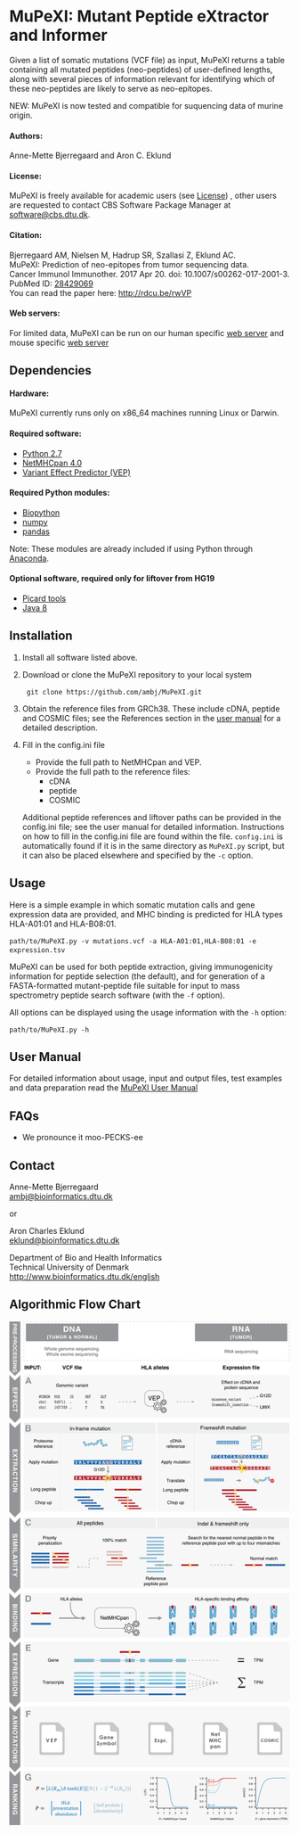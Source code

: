 # MuPeXI: Mutant Peptide eXtractor and Informer #

Given a list of somatic mutations (VCF file) as input, MuPeXI returns a table containing
all mutated peptides (neo-peptides) of user-defined lengths, along with several pieces
of information relevant for identifying which of these neo-peptides are likely to serve as
neo-epitopes. 

NEW: MuPeXI is now tested and compatible for suquencing data of murine origin.

#### Authors: 
Anne-Mette Bjerregaard and Aron C. Eklund 

#### License: 
MuPeXI is freely available for academic users (see [License](/LICENSE)) ,  other users are requested to contact CBS Software Package Manager at software@cbs.dtu.dk.

#### Citation:
Bjerregaard AM, Nielsen M, Hadrup SR, Szallasi Z, Eklund AC.  
MuPeXI: Prediction of neo-epitopes from tumor sequencing data.  
Cancer Immunol Immunother. 2017 Apr 20. doi: 10.1007/s00262-017-2001-3.  
PubMed ID: [28429069](https://www.ncbi.nlm.nih.gov/pubmed/28429069)  
You can read the paper here: http://rdcu.be/rwVP

#### Web servers:
For limited data, MuPeXI can be run on our
human specific [web server](http://www.cbs.dtu.dk/services/MuPeXI/)
and mouse specific [web server](http://www.cbs.dtu.dk/services/MuPeXI-mouse/)

## Dependencies

#### Hardware:
MuPeXI currently runs only on x86_64 machines running Linux or Darwin.

#### Required software:
* [Python 2.7](https://www.python.org/download/releases/2.7/)
* [NetMHCpan 4.0](http://www.cbs.dtu.dk/cgi-bin/nph-sw_request?netMHCpan)
* [Variant Effect Predictor (VEP)](http://www.ensembl.org/info/docs/tools/vep/index.html) 

#### Required Python modules:
* [Biopython](http://biopython.org/wiki/Download)
* [numpy](http://www.numpy.org/)
* [pandas](http://pandas.pydata.org/)

Note: These modules are already included if using Python through
[Anaconda](https://www.continuum.io/downloads).

#### Optional software, required only for liftover from HG19
* [Picard tools](https://broadinstitute.github.io/picard/)
* [Java 8](https://java.com/en/download/help/linux_x64rpm_install.xml)


## Installation  

1. Install all software listed above.

2. Download or clone the MuPeXI repository to your local system

        git clone https://github.com/ambj/MuPeXI.git

3. Obtain the reference files from GRCh38. These include cDNA, peptide and COSMIC
files; see the References section in the [user manual](/doc/MuPeXI_User_Manual.md)
for a detailed description.

4. Fill in the config.ini file  
    * Provide the full path to NetMHCpan and VEP.
    * Provide the full path to the reference files:
        - cDNA
        - peptide
        - COSMIC

   Additional peptide references and liftover paths can be provided in the config.ini
   file; see the user manual for detailed information. Instructions on how to fill in 
   the config.ini file are found within the file. `config.ini` is automatically found if 
   it is in the same directory as `MuPeXI.py` script, but it can also be placed elsewhere
   and specified by the `-c` option. 


## Usage  

Here is a simple example in which somatic mutation calls and gene expression data are
provided, and MHC binding is predicted for HLA types HLA-A01:01 and HLA-B08:01. 

    path/to/MuPeXI.py -v mutations.vcf -a HLA-A01:01,HLA-B08:01 -e expression.tsv

MuPeXI can be used for both peptide extraction, giving immunogenicity information for
peptide selection (the default), and for generation of a FASTA-formatted mutant-peptide
file suitable for input to mass spectrometry peptide search software (with the `-f` 
option). 

All options can be displayed using the usage information with the `-h` option:   

    path/to/MuPeXI.py -h


## User Manual 
For detailed information about usage, input and output files, test examples and data
preparation read the [MuPeXI User Manual](/doc/MuPeXI_User_Manual.md)


## FAQs

* We pronounce it moo-PECKS-ee


## Contact   

Anne-Mette Bjerregaard  
ambj@bioinformatics.dtu.dk

or 

Aron Charles Eklund  
eklund@bioinformatics.dtu.dk


Department of Bio and Health Informatics  
Technical University of Denmark  
http://www.bioinformatics.dtu.dk/english


## Algorithmic Flow Chart  

![](/doc/Mupexi_flow_chart.png)
